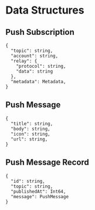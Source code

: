 # Data Structures

## Push Subscription

```jsonc
{
  "topic": string,
  "account": string,
  "relay": {
    "protocol": string,
    "data": string
  },  
  "metadata": Metadata,
}
```

## Push Message

```jsonc
{
  "title": string,
  "body": string,
  "icon": string,
  "url": string,
}
```

## Push Message Record

```jsonc
{
  "id": string,
  "topic": string,
  "publishedAt": Int64,
  "message": PushMessage
}
```
 
